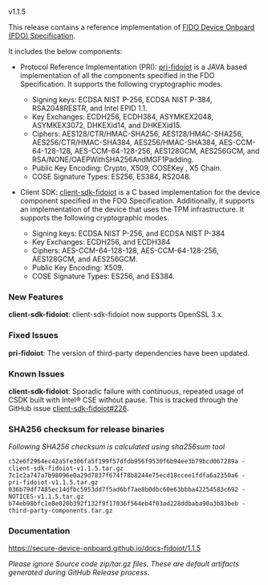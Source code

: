 v1.1.5

This release contains a reference implementation of [FIDO Device Onboard (FDO) Specification](https://fidoalliance.org/specs/FDO/FIDO-Device-Onboard-PS-v1.1-20220419/).

It includes the below components:
  * Protocol Reference Implementation (PRI): [pri-fidoiot](https://github.com/secure-device-onboard/pri-fidoiot) is a JAVA based implementation of all the components specified in the FDO Specification. It supports the following cryptographic modes.
    * Signing keys: ECDSA NIST P-256, ECDSA NIST P-384, RSA2048RESTR, and Intel EPID 1.1.
    * Key Exchanges: ECDH256, ECDH384, ASYMKEX2048, ASYMKEX3072, DHKEXid14, and DHKEXid15.
    * Ciphers: AES128/CTR/HMAC-SHA256, AES128/HMAC-SHA256, AES256/CTR/HMAC-SHA384, AES256/HMAC-SHA384, AES-CCM-64-128-128, AES-CCM-64-128-256, AES128GCM, AES256GCM, and RSA/NONE/OAEPWithSHA256AndMGF1Padding.
    * Public Key Encoding: Crypto, X509, COSEKey , X5 Chain.
    * COSE Signature Types: ES256, ES384, RS2048.

  * Client SDK: [client-sdk-fidoiot](https://github.com/secure-device-onboard/client-sdk-fidoiot) is a C based implementation for the device component specified in the FDO Specification. Additionally, it supports an implementation of the device that uses the TPM infrastructure. It supports the following cryptographic modes.
    * Signing keys: ECDSA NIST P-256, and ECDSA NIST P-384
    * Key Exchanges: ECDH256, and ECDH384
    * Ciphers: AES-CCM-64-128-128, AES-CCM-64-128-256, AES128GCM, and AES256GCM.
    * Public Key Encoding:  X509.
    * COSE Signature Types: ES256, and ES384.

### New Features

**client-sdk-fidoiot**: client-sdk-fidoiot now supports OpenSSL 3.x. 

### Fixed Issues

**pri-fidoiot**: The version of third-party dependencies have been updated.

### Known Issues

**client-sdk-fidoiot**: Sporadic failure with continuous, repeated usage of CSDK built with Intel® CSE without pause. 
 This is tracked through the GitHub issue [client-sdk-fidoiot#226](https://github.com/secure-device-onboard/client-sdk-fidoiot/issues/226).

### SHA256 checksum for release binaries

*Following SHA256 checksum is calculated using sha256sum tool*
```
c52e6f2964ec42a5fe306fa5f199f57dfdb956f9530f6b94ee3b79bcd067289a - client-sdk-fidoiot-v1.1.5.tar.gz
7c1c2a747a7b98096e0a29d7837f674f78b8244e75ecd18ccee1fdfa6a2350a6 - pri-fidoiot-v1.1.5.tar.gz
036b79df7485ec14dfbc5953dd7f5ad6bf7ae8b0dbc60e63bbba42254583c692 - NOTICES-v1.1.5.tar.gz
b74eb98bfc1e8e020b392f132f9f17036f564eb4f03ad228ddbaba90a3b83beb - third-party-components.tar.gz
```

### Documentation

https://secure-device-onboard.github.io/docs-fidoiot/1.1.5

*Please ignore Source code zip/tar.gz files. These are default artifacts generated during GitHub Release process.*

